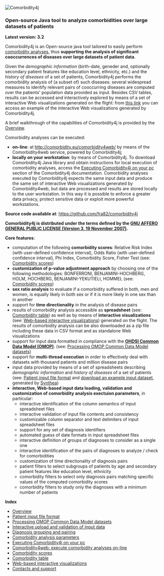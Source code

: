![Comorbidity4j](/img/logo.png)
<h3>Open-source Java tool to analyze comorbidities over large datasets of patients</h3>

**Latest version: 3.2**
  
Comorbidity4j is an Open-source java tool tailored to easily perform <a href="https://en.wikipedia.org/wiki/Comorbidity" target="_blank">comorbidity analyses</a>, thus **supporting the analysis of significant cooccurrences of diseases over large datasets of patient data**.  

Given the *demographic information* (birth-date, geneder and, optionally secondary patient features like education level, ethnicity, etc.) and the *history of diseases* of a set of patients, Comorbidity4j performs the comorbidity analysis of (a subset of) such diseases: several widespread measures to identify relevant pairs of cooccurring diseases are computed over the patients' population data provided as input. Besides CSV tables, results can be accessed and interactively explored by means of a set of interactive Web visualizations generated on the flight: from <a href="http://backingdata.org/comorbidity4j/" target="_blank">this link</a> you can access an example of the interactive Web visualizations generated by Comorbidity4j.  
  
A brief walkthrough of the capabilities of Comorbidity4j is provided by the [Overview](Walkthrough.md).  
  
Comorbidity analyses can be executed:    
  
+ **on-line**: at <a href="http://comorbidity.eu/comorbidity4web/" target="_blank">http://comorbidity.eu/comorbidity4web/</a> by means of the Comorbidity4web service, powered by Comorbidity4j;  
+ **locally on your workstation**: by means of Comorbidity4j. To download Comorbidity4j Java library and obtain instructions for local execution of comorbidity analyses, access the [Executing Comorbidity4j on your pc](LocalExecution.md) section of the Comorbidity4j documentation. Comorbidity analyses executed by Comorbidity4j expects the same input data and produce the same set of interactive Web visualizations generated by Comorbidity4web, but data are processed and results are stored locally to the user workstation. In this way it is possible to enforce a greater data privacy, protect sensitive data or exploit more powerful workstations.  
  
  
  
**Source code available at**: <a href="https://github.com/fra82/comorbidity4j" target="_blank">https://github.com/fra82/comorbidity4j</a>    
  
  
**Comorbidity4j is distributed under the terms defined by the <a href="https://github.com/fra82/comorbidity4j/blob/master/LICENSE" target="_blank">GNU AFFERO GENERAL PUBLIC LICENSE (Version 3, 19 November 2007)</a>.**  
  
  
    
**Core features**:    
  
+ computation of the following **comorbidity scores**: Relative Risk Index (with user-defined confidence interval), Odds Ratio (with user-defined confidence interval), Phi Index, Comorbidity Score, Fisher Test (see: [Comorbidity scores](ComorbidityScoresComputed.md))  
+ **customization of p-value adjustment approach** by choosing one of the following methodologies: BONFERRONI, BENJAMINI-HOCHBERG, HOLM, HOCHBERG, BENJAMINI-YEKUTIELI, HOMMEL (see: [Comorbidity scores](ComorbidityScoresComputed.md))  
+ **sex ratio analysis** to evaluate if a comorbidity suffered in both, men and women, is equally likely in both sex or if it is more likely in one sex than in another  
+ support for **time directionality** in the analysis of disease pairs  
+ results of comorbidity analysis accessible as **spreadsheet** (see: [Comorbidity table](ComorbidityTable.md)) as well as by means of **interactive visualizations** (see: [Web-based interactive visualizations](InteractiveVisualizations.md)) generated on the flight. The results of comorbidity analysis can be also downloaded as a zip file including these data in CSV format and as standalone Web visualizations   
+ support for input data formatted in compliance with the <a href="https://github.com/OHDSI/CommonDataModel/wiki" target="_blank">**OHDSI Common Data Model (OMOP)**</a>. (see: [Processing OMOP Common Data Model datasets](InputFileFormatOMOP.md))  
+ support for **multi-thread execution** in order to effectively deal with datasets with thousand patients and million disease pairs  
+ input data provided by means of a set of spreadsheets describing *demographic information* and *history of diseases* of a set of patients (see: [Patient input file format](InputFileFormat.md) and <a href="https://github.com/fra82/comorbidity4j/raw/master/example/input/comorbidity4j_example_dataset.tar.gz" target="_blank">download an example input dataset</a>, generated by <a href="https://github.com/synthetichealth/synthea" target="_blank">Synthea</a>)  
+ **interactive, Web-based input data loading, validation and customization of comorbidity analysis exectuion parameters**, in particular:  
    - interactive identification of the column semantics of input spreadsheet files  
    - interactive validation of input file contents and consistency  
    - customizable column separator and text delimiters of input spreadsheet files  
    - support for any set of diagnosis identifiers
    - automated guess of date formats in input spreadsheet files  
    - interactive definition of groups of diagnoses to consider as a single one     
    - interactive identification of the pairs of diagnoses to analyze / check for comorbidities  
    - customization of time directionality of diagnosis pairs  
    - patient filters to select subgroups of patients by age and secondary patient features like education level, ethnicity  
    - comorbidity filters to select only diagnosis pairs matching specific values of the computed comorbidity scores  
    - comorbidity filters to study only the diagnoses with a minimum number of patients  
  
  
  
**Index**    
  
* [Overview](Walkthrough.md)    
* [Patient input file format](InputFileFormat.md)    
* [Processing OMOP Common Data Model datasets](InputFileFormatOMOP.md)    
* [Interactive upload and validation of input data](InteractiveInputDataUploadAndValidation.md)    
* [Diagnosis grouping and pairing](DiagnosisGroupingAndPairing.md)  
* [Comorbidity analysis parameters](ComorbidityAnalysisParametersConfig.md)  
* [Executing Comorbidity4j on your pc](LocalExecution.md)  
* [Comorbidity4web: execute comorbidity analyses on-line](OnlineExecution.md)    
* [Comorbidity scores](ComorbidityScoresComputed.md)  
* [Comorbidity table](ComorbidityTable.md)  
* [Web-based interactive visualizations](InteractiveVisualizations.md)  
* [Contacts and support](Contacts.md)  
  
